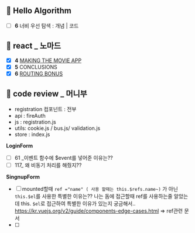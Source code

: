## 📙 Hello Algorithm
- [ ] **6** 너비 우선 탐색  : 개념 | 코드

## 💫 react _ 노마드
- [x] **4** [MAKING THE MOVIE APP](https://github.com/gay0ung/react_note/commit/10b459e31d6c7646526514d4e0b9ab03625cd314)  
- [x]  **5** CONCLUSIONS
- [x] **6** [ROUTING BONUS](https://github.com/gay0ung/react_note/commit/7d7b5081c2dee07e731a2357c8a4f8317f5a3e91)

## 📑  code review _ 머니부
-  registration 컴포넌트 : 전부
-  api : fireAuth
-  js : registration.js
-  utils: cookie.js / bus.js/ validation.js
-  store : index.js

**LoginForm**
- [ ] 61 _이벤트 함수에 $event를 넣어준 이유는??
- [ ] 117_ 왜 비동기 처리를 해줬지??

**SingnupForm**
 - [ ] mounted할때 `ref ="name" ( 사용 할때는 this.$refs.name~)` 가 아닌` this.$el`를 사용한 특별한 이유는??
  나는 돔에 접근할때 ref를 사용하는줄 알았는데 this. `$el`로 접근하여 특별한 이유가 있는지 궁금해서..
  https://kr.vuejs.org/v2/guide/components-edge-cases.html  => ref관련 문서
- [ ] 
 

